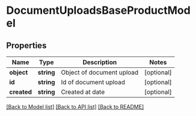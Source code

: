 # DocumentUploadsBaseProductModel

## Properties
Name | Type | Description | Notes
------------ | ------------- | ------------- | -------------
**object** | **string** | Object of document upload | [optional] 
**id** | **string** | Id of document upload | [optional] 
**created** | **string** | Created at date | [optional] 

[[Back to Model list]](../README.md#documentation-for-models) [[Back to API list]](../README.md#documentation-for-api-endpoints) [[Back to README]](../README.md)


